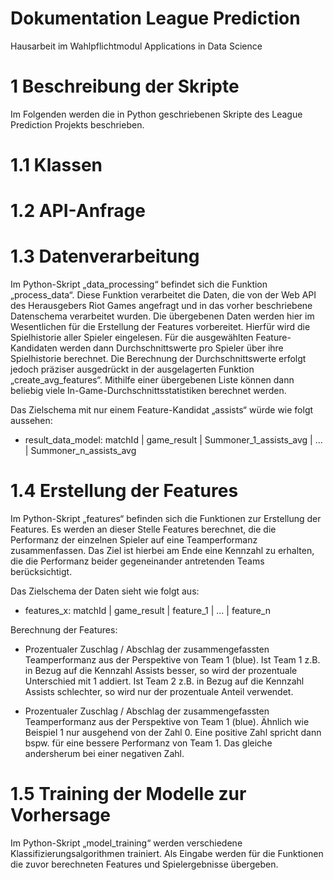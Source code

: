 # Dokumentation League Prediction

Hausarbeit im Wahlpflichtmodul Applications in Data Science

# 1 Beschreibung der Skripte
Im Folgenden werden die in Python geschriebenen Skripte des League Prediction Projekts beschrieben. 

# 1.1 Klassen 

# 1.2 API-Anfrage

# 1.3 Datenverarbeitung
Im Python-Skript „data_processing“ befindet sich die Funktion „process_data“. Diese Funktion verarbeitet die Daten, die von der Web API des Herausgebers Riot Games angefragt und in das vorher beschriebene Datenschema verarbeitet wurden. Die übergebenen Daten werden hier im Wesentlichen für die Erstellung der Features vorbereitet. Hierfür wird die Spielhistorie aller Spieler eingelesen. Für die ausgewählten Feature-Kandidaten werden dann Durchschnittswerte pro Spieler über ihre Spielhistorie berechnet. Die Berechnung der Durchschnittswerte erfolgt jedoch präziser ausgedrückt in der ausgelagerten Funktion „create_avg_features“. Mithilfe einer übergebenen Liste können dann beliebig viele In-Game-Durchschnittsstatistiken berechnet werden.

Das Zielschema mit nur einem Feature-Kandidat „assists“ würde wie folgt aussehen: 

* result_data_model: matchId | game_result | Summoner_1_assists_avg | … | Summoner_n_assists_avg 

# 1.4 Erstellung der Features
Im Python-Skript „features“ befinden sich die Funktionen zur Erstellung der Features. Es werden an dieser Stelle Features berechnet, die die Performanz der einzelnen Spieler auf eine Teamperformanz zusammenfassen. Das Ziel ist hierbei am Ende eine Kennzahl zu erhalten, die die Performanz beider gegeneinander antretenden Teams berücksichtigt.

Das Zielschema der Daten sieht wie folgt aus: 

* features_x: matchId | game_result | feature_1 | … | feature_n

Berechnung der Features:

* Prozentualer Zuschlag / Abschlag der zusammengefassten Teamperformanz aus der Perspektive von Team 1 (blue). Ist Team 1 z.B. in Bezug auf die Kennzahl Assists besser, so wird der prozentuale Unterschied mit 1 addiert. Ist Team 2 z.B. in Bezug auf die Kennzahl Assists schlechter, so wird nur der prozentuale Anteil verwendet.

* Prozentualer Zuschlag / Abschlag der zusammengefassten Teamperformanz aus der Perspektive von Team 1 (blue). Ähnlich wie Beispiel 1 nur ausgehend von der Zahl 0. Eine positive Zahl spricht dann bspw. für eine bessere Performanz von Team 1. Das gleiche andersherum bei einer negativen Zahl.

# 1.5 Training der Modelle zur Vorhersage
Im Python-Skript „model_training“ werden verschiedene Klassifizierungsalgorithmen trainiert. Als Eingabe werden für die Funktionen die zuvor berechneten Features und Spielergebnisse übergeben.


